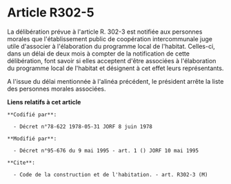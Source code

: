 # Article R302-5

La délibération prévue à l'article R. 302-3 est notifiée aux personnes morales que l'établissement public de coopération
intercommunale juge utile d'associer à l'élaboration du programme local de l'habitat. Celles-ci, dans un délai de deux mois à
compter de la notification de cette délibération, font savoir si elles acceptent d'être associées à l'élaboration du
programme local de l'habitat et désignent à cet effet leurs représentants.

A l'issue du délai mentionnée à l'alinéa précédent, le président arrête la liste des personnes morales associées.

**Liens relatifs à cet article**

	**Codifié par**:

	  - Décret n°78-622 1978-05-31 JORF 8 juin 1978

	**Modifié par**:

	  - Décret n°95-676 du 9 mai 1995 - art. 1 () JORF 10 mai 1995

	**Cite**:

	  - Code de la construction et de l'habitation. - art. R302-3 (M)
